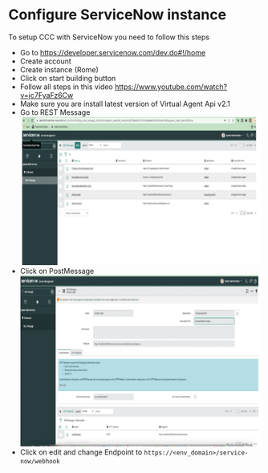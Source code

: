 # Configure ServiceNow instance

To setup CCC with ServiceNow you need to follow this steps
- Go to https://developer.servicenow.com/dev.do#!/home
- Create account
- Create instance (Rome)
- Click on start building button
- Follow all steps in this video https://www.youtube.com/watch?v=jc7FyaFz6Cw
- Make sure you are install latest version of Virtual Agent Api v2.1
- Go to REST Message
![](img_5.png)
- Click on PostMessage
![img_6.png](img_6.png)
- Click on edit and change Endpoint to `https://<env_domain>/service-now/webhook`